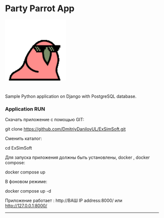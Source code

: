 <h1>Party Parrot App</h1>

<img src='./party-parrot.gif' alt='parrot' height="200" width="200">
<br>
<br>
<h3></h3>

Sample Python application on Django with PostgreSQL database.

<h3> Application RUN </h3>

Скачать приложение с помощью GIT:

git clone https://github.com/DmitriyDanilovUL/ExSimSoft.git

Сменить каталог: 

cd ExSimSoft
 
Для запуска приложения должны быть установлены, docker , docker compose:

docker compose up 

В фоновом режиме: 

docker compose up -d

Приложение работает : http://ВАШ IP address:8000/ или http://127.0.0.1:8000/

____
